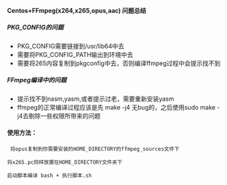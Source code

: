 ####  Centos+FFmpeg(x264,x265,opus,aac) 问题总结

##### PKG_CONFIG的问题

* PKG_CONFIG需要链接到/usr/lib64中去
* 需要将PKG_CONFIG_PATH输出到环境中去
* 需要将265内容复制到pkgconfig中去，否则编译ffmpeg过程中会提示找不到

##### FFmpeg编译中的问题

* 提示找不到nasm,yasm,或者提示过老，需要重新安装yasm
* ffmpeg的正常编译过程应该是先 make -j4 无bug的，之后使用sudo make -j4去剔除一些权限所带来的问题


#### 使用方法：

```
 将opus复制到你需要安装的HOME_DIRECTORY的ffmpeg_sources文件下
```

```
将x265.pc同样放置在HOME_DIRECTORY文件夹下
```
```
启动脚本编译 bash + 执行脚本.sh
```
